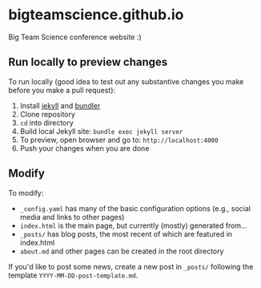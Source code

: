 # bigteamscience.github.io

Big Team Science conference website :) 


## Run locally to preview changes

To run locally (good idea to test out any substantive changes you make before you make a pull request):
1. Install [jekyll](https://jekyllrb.com/docs/installation/) and [bundler](https://bundler.io/)
2. Clone repository
3. ``cd`` into directory 
4. Build local Jekyll site: ``bundle exec jekyll server``
5. To preview, open browser and go to: ``http://localhost:4000``
6. Push your changes when you are done

## Modify

To modify:
- ``_config.yaml`` has many of the basic configuration options (e.g., social media and links to other pages)
- ``index.html`` is the main page, but currently (mostly) generated from...
- ``_posts/`` has blog posts, the most recent of which are featured in index.html
- ``about.md`` and other pages can be created in the root directory

If you'd like to post some news, create a new post in ``_posts/`` following the template ``YYYY-MM-DD-post-template.md``.

